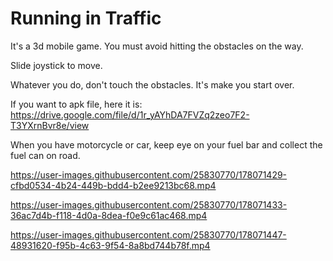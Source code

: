 # Running in Traffic
It's a 3d mobile game. You must avoid hitting the obstacles on the way.

Slide joystick to move.

Whatever you do, don't touch the obstacles. It's make you start over.

If you want to apk file, here it is: https://drive.google.com/file/d/1r_yAYhDA7FVZq2zeo7F2-T3YXrnBvr8e/view

When you have motorcycle or car, keep eye on your fuel bar and collect the fuel can on road.




https://user-images.githubusercontent.com/25830770/178071429-cfbd0534-4b24-449b-bdd4-b2ee9213bc68.mp4



https://user-images.githubusercontent.com/25830770/178071433-36ac7d4b-f118-4d0a-8dea-f0e9c61ac468.mp4



https://user-images.githubusercontent.com/25830770/178071447-48931620-f95b-4c63-9f54-8a8bd744b78f.mp4

